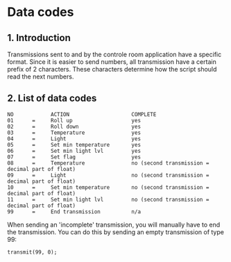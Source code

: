 # Data codes
## 1. Introduction
Transmissions sent to and by the controle room application have a specific format. Since it is easier to send numbers, all transmission have a certain prefix of 2 characters. These characters determine how the script should read the next numbers.

## 2. List of data codes
```
NO            ACTION                    COMPLETE
01      =     Roll up                   yes
02      =     Roll down                 yes
03      =     Temperature               yes
04      =     Light                     yes
05      =     Set min temperature       yes
06      =     Set min light lvl         yes
07      =     Set flag                  yes
08      =     Temperature               no (second transmission = decimal part of float)
09      =     Light                     no (second transmission = decimal part of float)
10      =     Set min temperature       no (second transmission = decimal part of float)
11      =     Set min light lvl         no (second transmission = decimal part of float)
99      =     End transmission          n/a
```

When sending an 'incomplete' transmission, you will manually have to end the transmission. You can do this by sending an empty transmission of type 99:

``transmit(99, 0);``
